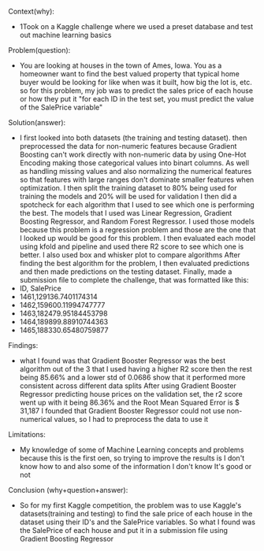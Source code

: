 Context(why):
- 1Took on a Kaggle challenge where we used a preset database and test out machine learning basics 

Problem(question):
- You are looking at houses in the town of Ames, Iowa. You as a homeowner want to find the best valued property 
that typical home buyer would be looking for like when was it built, how big the lot is, etc. 
so for this problem, my job was to predict the sales price of each house or how they put it 
"for each ID in the test set, you must predict the value of the SalePrice variable"

Solution(answer):
- I first looked into both datasets (the training and testing dataset). then preprocessed the data for non-numeric features because Gradient Boosting can't work directly with
non-numeric data by using One-Hot Encoding making those categorical values into binart columns. As well as handling missing values and also normalizing the numerical features 
so that features with large ranges don't dominate smaller features when optimization. I then split the training dataset to 80% being used for training the models and 20% will be used for validation 
I then did a spotcheck for each algorithm that I used to see which one is performing the best. The models that I used was Linear Regression, Gradient Boosting Regressor, and Random Forest Regressor. 
I used those models because this problem is a regression problem and those are the one that I looked up would be good for this problem. 
I then evaluated each model using kfold and pipeline and used there R2 score to see which one is better. I also used box and whisker plot to compare algorithms 
After finding the best algorithm for the problem, I then evaluated predictions and then made predictions on the testing dataset. 
Finally, made a submission file to complete the challenge, that was formatted like this:
- ID, SalePrice
- 1461,129136.7401174314
- 1462,159600.11994747777
- 1463,182479.95184453798
- 1464,189899.88910744363
- 1465,188330.65480759877


Findings:
- what I found was that Gradient Booster Regressor was the best algorithm out of the 3 that I used having a higher R2 score then the rest being 85.66%
and a lower std of 0.0686 show that it performed more consistent across different data splits 
After using Gradient Booster Regressor predicting house prices on the validation set, the r2 score went up with it being 
86.36% and the Root Mean Squared Error is $ 31,187 
I founded that Gradient Booster Regressor could not use non-numerical values, so I had to preprocess the data to use it 

Limitations:
- My knowledge of some of Machine Learning concepts and problems because this is the first oen, so trying to improve the results is 
I don't know how to and also some of the information I don't know It's good or not

Conclusion (why+question+answer):
- So for my first Kaggle competition, the problem was to use Kaggle's datasets(training and testing) to find the sale price of each house in the dataset using their ID's and the SalePrice variables. 
So what I found was the SalePrice of each house and put it in a submission file using Gradient Boosting Regressor 
